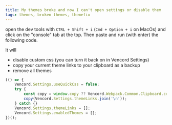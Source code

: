 ```yaml
---
title: My themes broke and now I can't open settings or disable them
tags: themes, broken themes, themefix
---
```


open the dev tools with `CTRL + Shift + i` (`Cmd + Option + i` on MacOs) and click on the "console" tab at the top. Then paste and run (with enter) the following code.

It will

- disable custom css (you can turn it back on in Vencord Settings)
- copy your current theme links to your clipboard as a backup
- remove all themes

```js
(() => {
	Vencord.Settings.useQuickCss = false;
	try {
		const copy = window.copy ?? Vencord.Webpack.Common.Clipboard.copy;
		copy(Vencord.Settings.themeLinks.join('\n'));
	} catch {}
	Vencord.Settings.themeLinks = [];
	Vencord.Settings.enabledThemes = [];
})();
```
